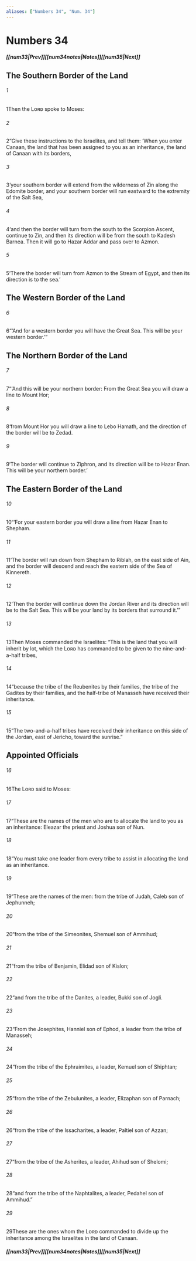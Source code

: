 ```yaml
---
aliases: ["Numbers 34", "Num. 34"]
---
```

# Numbers 34
##### <span class=arrow-left></span>[[num33|Prev]]<span class=navigation-separator></span>[[num34notes|Notes]]<span class=navigation-separator></span>[[num35|Next]]<span class=arrow-right></span>
## The Southern Border of the Land
###### 1
<span class=verse-first>1</span>Then the Lᴏʀᴅ spoke to Moses:
###### 2
<span class=verse-body>2</span>“Give these instructions to the Israelites, and tell them: ‘When you enter Canaan, the land that has been assigned to you as an inheritance, the land of Canaan with its borders,
###### 3
<span class=verse-body>3</span>‘your southern border will extend from the wilderness of Zin along the Edomite border, and your southern border will run eastward to the extremity of the Salt Sea,
###### 4
<span class=verse-body>4</span>‘and then the border will turn from the south to the Scorpion Ascent, continue to Zin, and then its direction will be from the south to Kadesh Barnea. Then it will go to Hazar Addar and pass over to Azmon.
###### 5
<span class=verse-body>5</span>‘There the border will turn from Azmon to the Stream of Egypt, and then its direction is to the sea.’
## The Western Border of the Land
###### 6
<span class=verse-first>6</span>“‘And for a western border you will have the Great Sea. This will be your western border.’”
## The Northern Border of the Land
###### 7
<span class=verse-first>7</span>“‘And this will be your northern border: From the Great Sea you will draw a line to Mount Hor;
###### 8
<span class=verse-body>8</span>‘from Mount Hor you will draw a line to Lebo Hamath, and the direction of the border will be to Zedad.
###### 9
<span class=verse-body>9</span>‘The border will continue to Ziphron, and its direction will be to Hazar Enan. This will be your northern border.’
## The Eastern Border of the Land
###### 10
<span class=verse-first>10</span>“‘For your eastern border you will draw a line from Hazar Enan to Shepham.
###### 11
<span class=verse-body>11</span>‘The border will run down from Shepham to Riblah, on the east side of Ain, and the border will descend and reach the eastern side of the Sea of Kinnereth.
###### 12
<span class=verse-body>12</span>‘Then the border will continue down the Jordan River and its direction will be to the Salt Sea. This will be your land by its borders that surround it.’”
<div class=paragraph-break></div>

###### 13
<span class=verse-first>13</span>Then Moses commanded the Israelites: “This is the land that you will inherit by lot, which the Lᴏʀᴅ has commanded to be given to the nine-and-a-half tribes,
###### 14
<span class=verse-body>14</span>“because the tribe of the Reubenites by their families, the tribe of the Gadites by their families, and the half-tribe of Manasseh have received their inheritance.
###### 15
<span class=verse-body>15</span>“The two-and-a-half tribes have received their inheritance on this side of the Jordan, east of Jericho, toward the sunrise.”
## Appointed Officials
###### 16
<span class=verse-first>16</span>The Lᴏʀᴅ said to Moses:
###### 17
<span class=verse-body>17</span>“These are the names of the men who are to allocate the land to you as an inheritance: Eleazar the priest and Joshua son of Nun.
###### 18
<span class=verse-body>18</span>“You must take one leader from every tribe to assist in allocating the land as an inheritance.
###### 19
<span class=verse-body>19</span>“These are the names of the men: from the tribe of Judah, Caleb son of Jephunneh;
###### 20
<span class=verse-body>20</span>“from the tribe of the Simeonites, Shemuel son of Ammihud;
###### 21
<span class=verse-body>21</span>“from the tribe of Benjamin, Elidad son of Kislon;
###### 22
<span class=verse-body>22</span>“and from the tribe of the Danites, a leader, Bukki son of Jogli.
###### 23
<span class=verse-body>23</span>“From the Josephites, Hanniel son of Ephod, a leader from the tribe of Manasseh;
###### 24
<span class=verse-body>24</span>“from the tribe of the Ephraimites, a leader, Kemuel son of Shiphtan;
###### 25
<span class=verse-body>25</span>“from the tribe of the Zebulunites, a leader, Elizaphan son of Parnach;
###### 26
<span class=verse-body>26</span>“from the tribe of the Issacharites, a leader, Paltiel son of Azzan;
###### 27
<span class=verse-body>27</span>“from the tribe of the Asherites, a leader, Ahihud son of Shelomi;
###### 28
<span class=verse-body>28</span>“and from the tribe of the Naphtalites, a leader, Pedahel son of Ammihud.”
###### 29
<span class=verse-body>29</span>These are the ones whom the Lᴏʀᴅ commanded to divide up the inheritance among the Israelites in the land of Canaan.
##### <span class=arrow-left></span>[[num33|Prev]]<span class=navigation-separator></span>[[num34notes|Notes]]<span class=navigation-separator></span>[[num35|Next]]<span class=arrow-right></span>